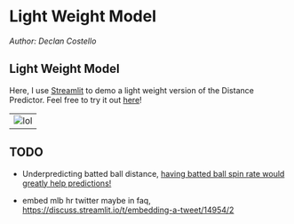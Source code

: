 # **Light Weight Model**
*Author: Declan Costello*

## **Light Weight Model**

Here, I use [Streamlit](https://streamlit.io/) to demo a light weight version of the Distance Predictor. Feel free to try it out [here](https://light-weight-distance-predictor.streamlit.app/)!

<table>
<tbody>
  <tr>
    <td>  
        <img src="https://github.com/dec1costello/Baseball/assets/79241861/a35d0d76-ed05-4ba8-aced-c0025f419614" alt="lol" />
    </td>
</tr>
</tbody>
</table>

## **TODO**

- Underpredicting batted ball distance, [having batted ball spin rate would greatly help predictions!](https://rapsodo.com/blogs/baseball/understanding-rapsodo-hitting-data-spin-rate)

- embed mlb hr twitter maybe in faq, https://discuss.streamlit.io/t/embedding-a-tweet/14954/2
